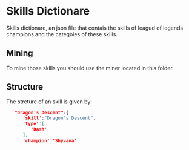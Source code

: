 # Skills Dictionare

Skills dictionare, an json file that contais the skills of leagud of legends champions and the categoies of these skills.

## Mining

To mine those skills you should use the miner located in this folder.

## Structure
The strcture of an skill is given by:

```json
   "Dragon's Descent":{  
      'skill':"Dragon's Descent",
      'type':[  
         'Dash'
      ],
      'champion':'Shyvana'
```